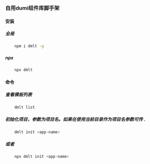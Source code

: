### 自用dumi组件库脚手架

#### 安装
##### 全局
```sh
    npm i dmlt -g
```
##### npx
```sh
    npx dmlt 
```


#### 命令
##### 查看模板列表
```sh
    dmlt list
```
##### 初始化项目，参数为项目名。如果在使用当前目录作为项目名参数可传  .
```sh
    dmlt init <app-name>
```
##### 或者
```sh
    npx dmlt init <app-name>
```
